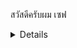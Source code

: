 สวัสดีครับผม เซฟ

<details>[Projects]
-[make-meme](https://github.com/safepawin/make-meme)

</details>
